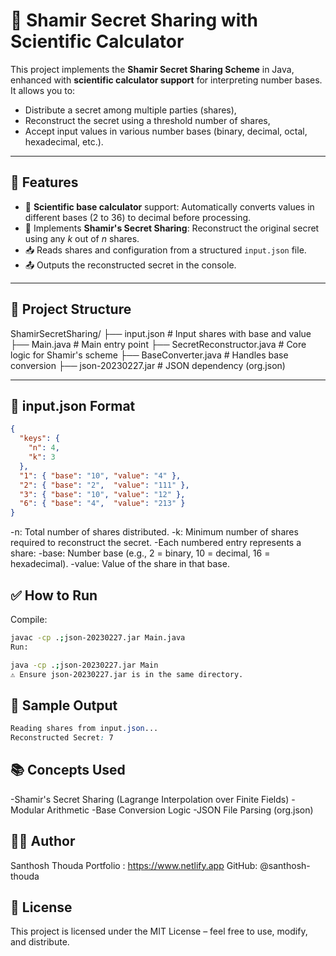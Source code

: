 # 🔐 Shamir Secret Sharing with Scientific Calculator

This project implements the **Shamir Secret Sharing Scheme** in Java, enhanced with **scientific calculator support** for interpreting number bases. It allows you to:
- Distribute a secret among multiple parties (shares),
- Reconstruct the secret using a threshold number of shares,
- Accept input values in various number bases (binary, decimal, octal, hexadecimal, etc.).

---

## 📌 Features

- 🔢 **Scientific base calculator** support: Automatically converts values in different bases (2 to 36) to decimal before processing.
- 🔐 Implements **Shamir's Secret Sharing**: Reconstruct the original secret using any _k_ out of _n_ shares.
- 📥 Reads shares and configuration from a structured `input.json` file.
- 📤 Outputs the reconstructed secret in the console.

---

## 📁 Project Structure

ShamirSecretSharing/
├── input.json # Input shares with base and value
├── Main.java # Main entry point
├── SecretReconstructor.java # Core logic for Shamir's scheme
├── BaseConverter.java # Handles base conversion
├── json-20230227.jar # JSON dependency (org.json)

---

## 📄 input.json Format

```json
{
  "keys": {
    "n": 4,
    "k": 3
  },
  "1": { "base": "10", "value": "4" },
  "2": { "base": "2",  "value": "111" },
  "3": { "base": "10", "value": "12" },
  "6": { "base": "4",  "value": "213" }
}
```
-n: Total number of shares distributed.
-k: Minimum number of shares required to reconstruct the secret.
-Each numbered entry represents a share:
-base: Number base (e.g., 2 = binary, 10 = decimal, 16 = hexadecimal).
-value: Value of the share in that base.

## ✅ How to Run
Compile:
```bash
javac -cp .;json-20230227.jar Main.java
Run:
```
```bash
java -cp .;json-20230227.jar Main
⚠️ Ensure json-20230227.jar is in the same directory.
```
## 🧪 Sample Output
```css
Reading shares from input.json...
Reconstructed Secret: 7
```

## 📚 Concepts Used
-Shamir's Secret Sharing (Lagrange Interpolation over Finite Fields)
-Modular Arithmetic
-Base Conversion Logic
-JSON File Parsing (org.json)

## 👨‍💻 Author
Santhosh Thouda
Portfolio : https://www.netlify.app
GitHub: @santhosh-thouda

## 📜 License
This project is licensed under the MIT License – feel free to use, modify, and distribute.
